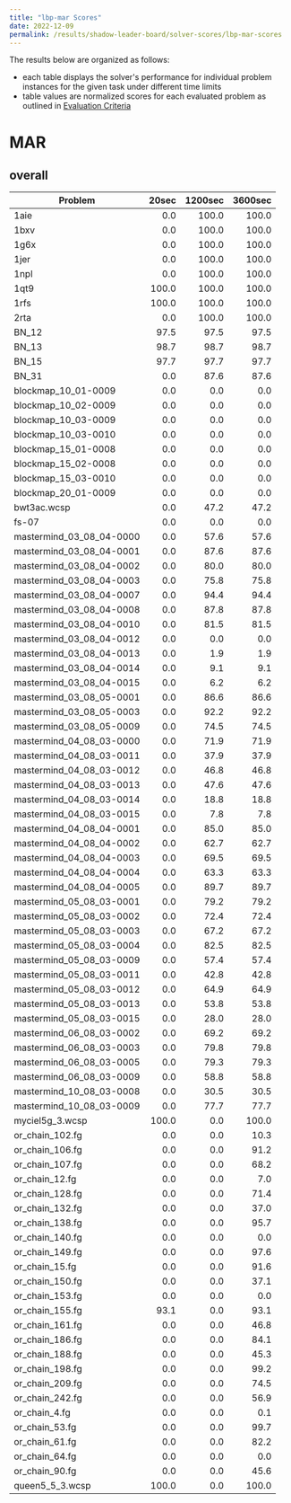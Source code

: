```yaml
---
title: "lbp-mar Scores"
date: 2022-12-09
permalink: /results/shadow-leader-board/solver-scores/lbp-mar-scores
---
```




The results below are organized as follows:
- each table displays the solver's performance for individual problem instances for the given task under different time limits
- table values are normalized scores for each evaluated problem as outlined in [Evaluation Criteria](https://uaicompetition.github.io/uci-2022/results/evaluation-criteria/)


# MAR

## overall

|         Problem          | 20sec | 1200sec | 3600sec |
| ------------------------ | ----: | ------: | ------: |
| 1aie                     |   0.0 |   100.0 |   100.0 |
| 1bxv                     |   0.0 |   100.0 |   100.0 |
| 1g6x                     |   0.0 |   100.0 |   100.0 |
| 1jer                     |   0.0 |   100.0 |   100.0 |
| 1npl                     |   0.0 |   100.0 |   100.0 |
| 1qt9                     | 100.0 |   100.0 |   100.0 |
| 1rfs                     | 100.0 |   100.0 |   100.0 |
| 2rta                     |   0.0 |   100.0 |   100.0 |
| BN_12                    |  97.5 |    97.5 |    97.5 |
| BN_13                    |  98.7 |    98.7 |    98.7 |
| BN_15                    |  97.7 |    97.7 |    97.7 |
| BN_31                    |   0.0 |    87.6 |    87.6 |
| blockmap_10_01-0009      |   0.0 |     0.0 |     0.0 |
| blockmap_10_02-0009      |   0.0 |     0.0 |     0.0 |
| blockmap_10_03-0009      |   0.0 |     0.0 |     0.0 |
| blockmap_10_03-0010      |   0.0 |     0.0 |     0.0 |
| blockmap_15_01-0008      |   0.0 |     0.0 |     0.0 |
| blockmap_15_02-0008      |   0.0 |     0.0 |     0.0 |
| blockmap_15_03-0010      |   0.0 |     0.0 |     0.0 |
| blockmap_20_01-0009      |   0.0 |     0.0 |     0.0 |
| bwt3ac.wcsp              |   0.0 |    47.2 |    47.2 |
| fs-07                    |   0.0 |     0.0 |     0.0 |
| mastermind_03_08_04-0000 |   0.0 |    57.6 |    57.6 |
| mastermind_03_08_04-0001 |   0.0 |    87.6 |    87.6 |
| mastermind_03_08_04-0002 |   0.0 |    80.0 |    80.0 |
| mastermind_03_08_04-0003 |   0.0 |    75.8 |    75.8 |
| mastermind_03_08_04-0007 |   0.0 |    94.4 |    94.4 |
| mastermind_03_08_04-0008 |   0.0 |    87.8 |    87.8 |
| mastermind_03_08_04-0010 |   0.0 |    81.5 |    81.5 |
| mastermind_03_08_04-0012 |   0.0 |     0.0 |     0.0 |
| mastermind_03_08_04-0013 |   0.0 |     1.9 |     1.9 |
| mastermind_03_08_04-0014 |   0.0 |     9.1 |     9.1 |
| mastermind_03_08_04-0015 |   0.0 |     6.2 |     6.2 |
| mastermind_03_08_05-0001 |   0.0 |    86.6 |    86.6 |
| mastermind_03_08_05-0003 |   0.0 |    92.2 |    92.2 |
| mastermind_03_08_05-0009 |   0.0 |    74.5 |    74.5 |
| mastermind_04_08_03-0000 |   0.0 |    71.9 |    71.9 |
| mastermind_04_08_03-0011 |   0.0 |    37.9 |    37.9 |
| mastermind_04_08_03-0012 |   0.0 |    46.8 |    46.8 |
| mastermind_04_08_03-0013 |   0.0 |    47.6 |    47.6 |
| mastermind_04_08_03-0014 |   0.0 |    18.8 |    18.8 |
| mastermind_04_08_03-0015 |   0.0 |     7.8 |     7.8 |
| mastermind_04_08_04-0001 |   0.0 |    85.0 |    85.0 |
| mastermind_04_08_04-0002 |   0.0 |    62.7 |    62.7 |
| mastermind_04_08_04-0003 |   0.0 |    69.5 |    69.5 |
| mastermind_04_08_04-0004 |   0.0 |    63.3 |    63.3 |
| mastermind_04_08_04-0005 |   0.0 |    89.7 |    89.7 |
| mastermind_05_08_03-0001 |   0.0 |    79.2 |    79.2 |
| mastermind_05_08_03-0002 |   0.0 |    72.4 |    72.4 |
| mastermind_05_08_03-0003 |   0.0 |    67.2 |    67.2 |
| mastermind_05_08_03-0004 |   0.0 |    82.5 |    82.5 |
| mastermind_05_08_03-0009 |   0.0 |    57.4 |    57.4 |
| mastermind_05_08_03-0011 |   0.0 |    42.8 |    42.8 |
| mastermind_05_08_03-0012 |   0.0 |    64.9 |    64.9 |
| mastermind_05_08_03-0013 |   0.0 |    53.8 |    53.8 |
| mastermind_05_08_03-0015 |   0.0 |    28.0 |    28.0 |
| mastermind_06_08_03-0002 |   0.0 |    69.2 |    69.2 |
| mastermind_06_08_03-0003 |   0.0 |    79.8 |    79.8 |
| mastermind_06_08_03-0005 |   0.0 |    79.3 |    79.3 |
| mastermind_06_08_03-0009 |   0.0 |    58.8 |    58.8 |
| mastermind_10_08_03-0008 |   0.0 |    30.5 |    30.5 |
| mastermind_10_08_03-0009 |   0.0 |    77.7 |    77.7 |
| myciel5g_3.wcsp          | 100.0 |     0.0 |   100.0 |
| or_chain_102.fg          |   0.0 |     0.0 |    10.3 |
| or_chain_106.fg          |   0.0 |     0.0 |    91.2 |
| or_chain_107.fg          |   0.0 |     0.0 |    68.2 |
| or_chain_12.fg           |   0.0 |     0.0 |     7.0 |
| or_chain_128.fg          |   0.0 |     0.0 |    71.4 |
| or_chain_132.fg          |   0.0 |     0.0 |    37.0 |
| or_chain_138.fg          |   0.0 |     0.0 |    95.7 |
| or_chain_140.fg          |   0.0 |     0.0 |     0.0 |
| or_chain_149.fg          |   0.0 |     0.0 |    97.6 |
| or_chain_15.fg           |   0.0 |     0.0 |    91.6 |
| or_chain_150.fg          |   0.0 |     0.0 |    37.1 |
| or_chain_153.fg          |   0.0 |     0.0 |     0.0 |
| or_chain_155.fg          |  93.1 |     0.0 |    93.1 |
| or_chain_161.fg          |   0.0 |     0.0 |    46.8 |
| or_chain_186.fg          |   0.0 |     0.0 |    84.1 |
| or_chain_188.fg          |   0.0 |     0.0 |    45.3 |
| or_chain_198.fg          |   0.0 |     0.0 |    99.2 |
| or_chain_209.fg          |   0.0 |     0.0 |    74.5 |
| or_chain_242.fg          |   0.0 |     0.0 |    56.9 |
| or_chain_4.fg            |   0.0 |     0.0 |     0.1 |
| or_chain_53.fg           |   0.0 |     0.0 |    99.7 |
| or_chain_61.fg           |   0.0 |     0.0 |    82.2 |
| or_chain_64.fg           |   0.0 |     0.0 |     0.0 |
| or_chain_90.fg           |   0.0 |     0.0 |    45.6 |
| queen5_5_3.wcsp          | 100.0 |     0.0 |   100.0 |

